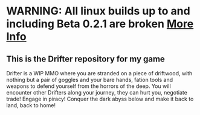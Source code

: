 # WARNING: All linux builds up to and including Beta 0.2.1 are broken <a href="">More Info</a>
## This is the Drifter repository for my game

Drifter is a WIP MMO where you are stranded on a piece of driftwood, with nothing but a pair of goggles and your bare hands, fation tools and weapons to defend yourself from the horrors of the deep. 
You will encounter other Drifters along your journey, they can hurt you, negotiate trade! 
Engage in piracy! 
Conquer the dark abyss below and make it back to land, back to home!
